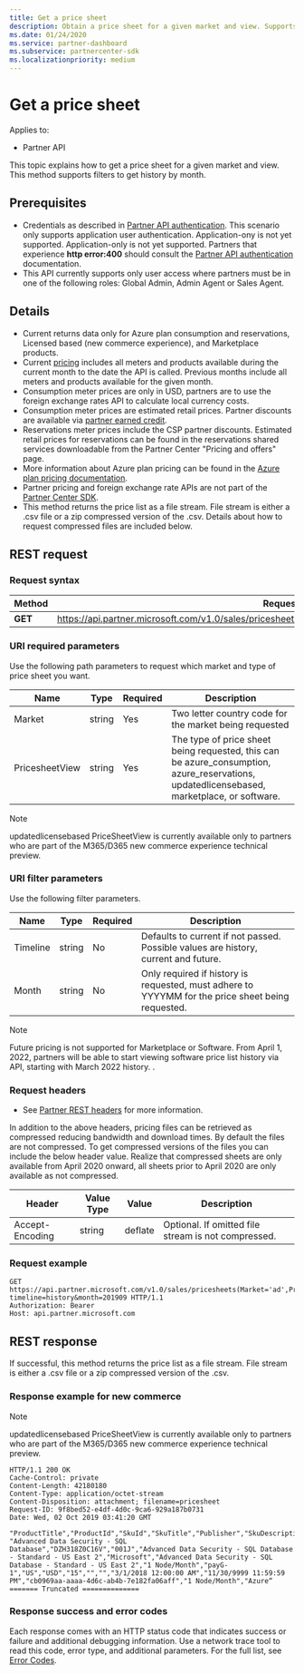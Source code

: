 ```yaml
---
title: Get a price sheet
description: Obtain a price sheet for a given market and view. Supports filters to get history by month.
ms.date: 01/24/2020
ms.service: partner-dashboard
ms.subservice: partnercenter-sdk
ms.localizationpriority: medium
---
```


# Get a price sheet

Applies to:

- Partner API

This topic explains how to get a price sheet for a given market and view. This method supports filters to get history by month.

## Prerequisites

- Credentials as described in [Partner API authentication](api-authentication.md). This scenario only supports application user authentication. Application-ony is not yet supported. Application-only is not yet supported. Partners that experience **http error:400** should consult the [Partner API authentication](/partner/develop/api-authentication) documentation.
- This API currently supports only user access where partners must be in one of the following roles: Global Admin, Admin Agent or Sales Agent.

## Details

- Current returns data only for Azure plan consumption and reservations, Licensed based (new commerce experience), and Marketplace products.
- Current [pricing](pricing.md) includes all meters and products available during the current month to the date the API is called. Previous months include all meters and products available for the given month.
- Consumption meter prices are only in USD, partners are to use the foreign exchange rates API to calculate local currency costs.
- Consumption meter prices are estimated retail prices. Partner discounts are available via [partner earned credit](https://docs.microsoft.com/partner-center/partner-earned-credit-explanation).
- Reservations meter prices include the CSP partner discounts. Estimated retail prices for reservations can be found in the reservations shared services downloadable from the Partner Center "Pricing and offers" page.
- More information about Azure plan pricing can be found in the [Azure plan pricing documentation](https://docs.microsoft.com/partner-center/azure-plan-price-list).
- Partner pricing and foreign exchange rate APIs are not part of the [Partner Center SDK](https://docs.microsoft.com/partner-center/develop/get-started).
- This method returns the price list as a file stream. File stream is either a .csv file or a zip compressed version of the .csv. Details about how to request compressed files are included below.

## REST request

### Request syntax

| Method   | Request URI                                                                                                 |
|----------|-------------------------------------------------------------------------------------------------------------|
| **GET** | <https://api.partner.microsoft.com/v1.0/sales/pricesheets(Market='{market}',PricesheetView='{view}')/$value>                                     |

### URI required parameters

Use the following path parameters to request which market and type of price sheet you want.

| Name                   | Type     | Required | Description                                                     |
|------------------------|----------|----------|-----------------------------------------------------------------|
|Market                      | string   | Yes       | Two letter country code for the market being requested       |
|PricesheetView| string   | Yes       | The type of price sheet being requested, this can be azure_consumption, azure_reservations, updatedlicensebased, marketplace, or software.|

> [!Note]
> updatedlicensebased PriceSheetView is currently available only to partners who are part of the M365/D365 new commerce experience technical preview.

### URI filter parameters

Use the following filter parameters.

| Name                   | Type     | Required | Description                                                     |
|------------------------|----------|----------|-----------------------------------------------------------------|
|Timeline| string   | No| Defaults to current if not passed. Possible values are history, current and future.       |
|Month| string   | No| Only required if history is requested, must adhere to YYYYMM for the price sheet being requested.       |

> [!Note]
> Future pricing is not supported for Marketplace or Software. From April 1, 2022, partners will be able to start viewing software price list history via API, starting with March 2022 history. .

### Request headers

- See [Partner REST headers](headers.md) for more information.

In addition to the above headers, pricing files can be retrieved as compressed reducing bandwidth and download times. By default the files are not compressed. To get compressed versions of the files you can include the below header value. Realize that compressed sheets are only available from April 2020 onward, all sheets prior to April 2020 are only available as not compressed.

| Header                   | Value Type     | Value | Description                                                     |
|------------------------|----------|----------|-----------------------------------------------------------------|
|Accept-Encoding| string   | deflate| Optional. If omitted file stream is not compressed.       |

### Request example

```http
GET https://api.partner.microsoft.com/v1.0/sales/pricesheets(Market='ad',PricesheetView='azure_consumption')/$value?timeline=history&month=201909 HTTP/1.1
Authorization: Bearer
Host: api.partner.microsoft.com

```

## REST response

If successful, this method returns the price list as a file stream. File stream is either a .csv file or a zip compressed version of the .csv.

### Response example for new commerce

> [!NOTE]
> updatedlicensebased PriceSheetView is currently available only to partners who are part of the M365/D365 new commerce experience technical preview.

``` http
HTTP/1.1 200 OK
Cache-Control: private
Content-Length: 42180180
Content-Type: application/octet-stream
Content-Disposition: attachment; filename=pricesheet
Request-ID: 9f8bed52-e4df-4d0c-9ca6-929a187b0731
Date: Wed, 02 Oct 2019 03:41:20 GMT

"ProductTitle","ProductId","SkuId","SkuTitle","Publisher","SkuDescription","UnitOfMeasure","TermDuration","Market","Currency","UnitPrice","PricingTierRangeMin","PricingTierRangeMax","EffectiveStartDate","EffectiveEndDate","MeterIds","MeterType","Tags“
"Advanced Data Security - SQL Database","DZH318Z0C16V","001J","Advanced Data Security - SQL Database - Standard - US East 2","Microsoft","Advanced Data Security - SQL Database - Standard - US East 2","1 Node/Month","payG-1","US","USD","15","","","3/1/2018 12:00:00 AM","11/30/9999 11:59:59 PM","cb0969aa-aaaa-4d6c-ab4b-7e182fa06aff","1 Node/Month","Azure“
======= Truncated ==============

```

### Response success and error codes

Each response comes with an HTTP status code that indicates success or failure and additional debugging information. Use a network trace tool to read this code, error type, and additional parameters. For the full list, see [Error Codes](error-codes.md).
